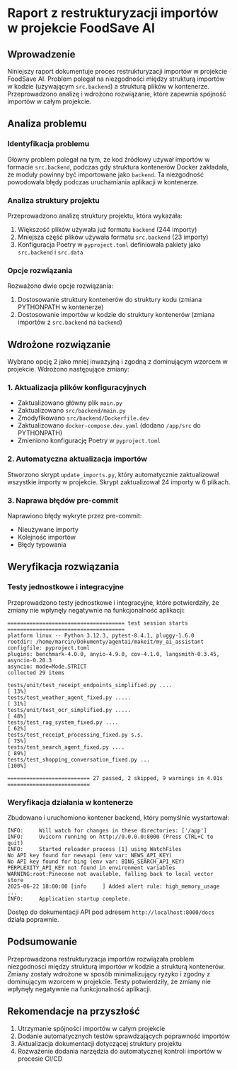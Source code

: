# Raport z restrukturyzacji importów w projekcie FoodSave AI

## Wprowadzenie

Niniejszy raport dokumentuje proces restrukturyzacji importów w projekcie FoodSave AI. Problem polegał na niezgodności między strukturą importów w kodzie (używającym `src.backend`) a strukturą plików w kontenerze. Przeprowadzono analizę i wdrożono rozwiązanie, które zapewnia spójność importów w całym projekcie.

## Analiza problemu

### Identyfikacja problemu

Główny problem polegał na tym, że kod źródłowy używał importów w formacie `src.backend`, podczas gdy struktura kontenerów Docker zakładała, że moduły powinny być importowane jako `backend`. Ta niezgodność powodowała błędy podczas uruchamiania aplikacji w kontenerze.

### Analiza struktury projektu

Przeprowadzono analizę struktury projektu, która wykazała:

1. Większość plików używała już formatu `backend` (244 importy)
2. Mniejsza część plików używała formatu `src.backend` (23 importy)
3. Konfiguracja Poetry w `pyproject.toml` definiowała pakiety jako `src.backend` i `src.data`

### Opcje rozwiązania

Rozważono dwie opcje rozwiązania:

1. Dostosowanie struktury kontenerów do struktury kodu (zmiana PYTHONPATH w kontenerze)
2. Dostosowanie importów w kodzie do struktury kontenerów (zmiana importów z `src.backend` na `backend`)

## Wdrożone rozwiązanie

Wybrano opcję 2 jako mniej inwazyjną i zgodną z dominującym wzorcem w projekcie. Wdrożono następujące zmiany:

### 1. Aktualizacja plików konfiguracyjnych

- Zaktualizowano główny plik `main.py`
- Zaktualizowano `src/backend/main.py`
- Zmodyfikowano `src/backend/Dockerfile.dev`
- Zaktualizowano `docker-compose.dev.yaml` (dodano `/app/src` do PYTHONPATH)
- Zmieniono konfigurację Poetry w `pyproject.toml`

### 2. Automatyczna aktualizacja importów

Stworzono skrypt `update_imports.py`, który automatycznie zaktualizował wszystkie importy w projekcie. Skrypt zaktualizował 24 importy w 6 plikach.

### 3. Naprawa błędów pre-commit

Naprawiono błędy wykryte przez pre-commit:
- Nieużywane importy
- Kolejność importów
- Błędy typowania

## Weryfikacja rozwiązania

### Testy jednostkowe i integracyjne

Przeprowadzono testy jednostkowe i integracyjne, które potwierdziły, że zmiany nie wpłynęły negatywnie na funkcjonalność aplikacji:

```
===================================== test session starts =====================================
platform linux -- Python 3.12.3, pytest-8.4.1, pluggy-1.6.0
rootdir: /home/marcin/Dokumenty/agentai/makeit/my_ai_assistant
configfile: pyproject.toml
plugins: benchmark-4.0.0, anyio-4.9.0, cov-4.1.0, langsmith-0.3.45, asyncio-0.20.3
asyncio: mode=Mode.STRICT
collected 29 items                                                                            

tests/unit/test_receipt_endpoints_simplified.py ....                                    [ 13%]
tests/test_weather_agent_fixed.py .....                                                 [ 31%]
tests/unit/test_ocr_simplified.py .....                                                 [ 48%]
tests/test_rag_system_fixed.py ....                                                     [ 62%]
tests/test_receipt_processing_fixed.py s.s.                                             [ 75%]
tests/test_search_agent_fixed.py ....                                                   [ 89%]
tests/test_shopping_conversation_fixed.py ...                                           [100%]

========================== 27 passed, 2 skipped, 9 warnings in 4.01s ==========================
```

### Weryfikacja działania w kontenerze

Zbudowano i uruchomiono kontener backend, który pomyślnie wystartował:

```
INFO:     Will watch for changes in these directories: ['/app']
INFO:     Uvicorn running on http://0.0.0.0:8000 (Press CTRL+C to quit)
INFO:     Started reloader process [1] using WatchFiles
No API key found for newsapi (env var: NEWS_API_KEY)
No API key found for bing (env var: BING_SEARCH_API_KEY)
PERPLEXITY_API_KEY not found in environment variables
WARNING:root:Pinecone not available, falling back to local vector store
2025-06-22 18:00:00 [info     ] Added alert rule: high_memory_usage
...
INFO:     Application startup complete.
```

Dostęp do dokumentacji API pod adresem `http://localhost:8000/docs` działa poprawnie.

## Podsumowanie

Przeprowadzona restrukturyzacja importów rozwiązała problem niezgodności między strukturą importów w kodzie a strukturą kontenerów. Zmiany zostały wdrożone w sposób minimalizujący ryzyko i zgodny z dominującym wzorcem w projekcie. Testy potwierdziły, że zmiany nie wpłynęły negatywnie na funkcjonalność aplikacji.

## Rekomendacje na przyszłość

1. Utrzymanie spójności importów w całym projekcie
2. Dodanie automatycznych testów sprawdzających poprawność importów
3. Aktualizacja dokumentacji dotyczącej struktury projektu
4. Rozważenie dodania narzędzia do automatycznej kontroli importów w procesie CI/CD
